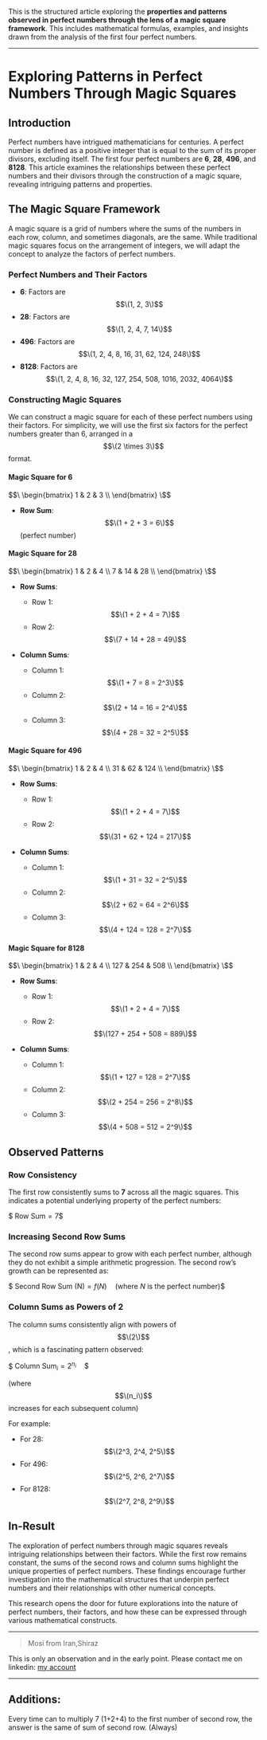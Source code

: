 This is the structured article exploring the **properties and patterns observed in perfect numbers through the lens of a magic square framework**. This includes mathematical formulas, examples, and insights drawn from the analysis of the first four perfect numbers.

---

# Exploring Patterns in Perfect Numbers Through Magic Squares

## Introduction

Perfect numbers have intrigued mathematicians for centuries. A perfect number is defined as a positive integer that is equal to the sum of its proper divisors, excluding itself. The first four perfect numbers are **6**, **28**, **496**, and **8128**. This article examines the relationships between these perfect numbers and their divisors through the construction of a magic square, revealing intriguing patterns and properties.

## The Magic Square Framework

A magic square is a grid of numbers where the sums of the numbers in each row, column, and sometimes diagonals, are the same. While traditional magic squares focus on the arrangement of integers, we will adapt the concept to analyze the factors of perfect numbers.

### Perfect Numbers and Their Factors

- **6**: Factors are $$\(1, 2, 3\)$$
- **28**: Factors are $$\(1, 2, 4, 7, 14\)$$
- **496**: Factors are $$\(1, 2, 4, 8, 16, 31, 62, 124, 248\)$$
- **8128**: Factors are $$\(1, 2, 4, 8, 16, 32, 127, 254, 508, 1016, 2032, 4064\)$$

### Constructing Magic Squares

We can construct a magic square for each of these perfect numbers using their factors. For simplicity, we will use the first six factors for the perfect numbers greater than 6, arranged in a $$\(2 \times 3\)$$ format.

#### Magic Square for 6

$$\
\begin{bmatrix}
1 & 2 & 3 \\
\end{bmatrix}
\$$

- **Row Sum**: $$\(1 + 2 + 3 = 6\)$$ (perfect number)

#### Magic Square for 28

$$\
\begin{bmatrix}
1 & 2 & 4 \\
7 & 14 & 28 \\
\end{bmatrix}
\$$

- **Row Sums**:
  - Row 1: $$\(1 + 2 + 4 = 7\)$$
  - Row 2: $$\(7 + 14 + 28 = 49\)$$

- **Column Sums**:
  - Column 1: $$\(1 + 7 = 8 = 2^3\)$$
  - Column 2: $$\(2 + 14 = 16 = 2^4\)$$
  - Column 3: $$\(4 + 28 = 32 = 2^5\)$$

#### Magic Square for 496

$$\
\begin{bmatrix}
1 & 2 & 4 \\
31 & 62 & 124 \\
\end{bmatrix}
\$$

- **Row Sums**:
  - Row 1: $$\(1 + 2 + 4 = 7\)$$
  - Row 2: $$\(31 + 62 + 124 = 217\)$$

- **Column Sums**:
  - Column 1: $$\(1 + 31 = 32 = 2^5\)$$
  - Column 2: $$\(2 + 62 = 64 = 2^6\)$$
  - Column 3: $$\(4 + 124 = 128 = 2^7\)$$

#### Magic Square for 8128

$$\
\begin{bmatrix}
1 & 2 & 4 \\
127 & 254 & 508 \\
\end{bmatrix}
\$$

- **Row Sums**:
  - Row 1: $$\(1 + 2 + 4 = 7\)$$
  - Row 2: $$\(127 + 254 + 508 = 889\)$$

- **Column Sums**:
  - Column 1: $$\(1 + 127 = 128 = 2^7\)$$
  - Column 2: $$\(2 + 254 = 256 = 2^8\)$$
  - Column 3: $$\(4 + 508 = 512 = 2^9\)$$

## Observed Patterns

### Row Consistency

The first row consistently sums to **7** across all the magic squares. This indicates a potential underlying property of the perfect numbers:

$$\
\text{Row Sum} = 7
\$$

### Increasing Second Row Sums

The second row sums appear to grow with each perfect number, although they do not exhibit a simple arithmetic progression. The second row’s growth can be represented as:

$$\
\text{Second Row Sum (N)} = f(N) \quad \text{(where \(N\) is the perfect number)}
\$$

### Column Sums as Powers of 2

The column sums consistently align with powers of $$\(2\)$$, which is a fascinating pattern observed:

<!--
$$\
\text{Column Sum}_i = 2^{n_i} \quad \text{(where \(n_i\) increases for each subsequent column)}
\$$
-->

$$\ \text{Column Sum}_i = 2^{n_i} \quad \$$

(where $$\(n_i\)$$ increases for each subsequent column)

For example:
- For 28: $$\(2^3, 2^4, 2^5\)$$
- For 496: $$\(2^5, 2^6, 2^7\)$$
- For 8128: $$\(2^7, 2^8, 2^9\)$$

## In-Result

The exploration of perfect numbers through magic squares reveals intriguing relationships between their factors. While the first row remains constant, the sums of the second rows and column sums highlight the unique properties of perfect numbers. These findings encourage further investigation into the mathematical structures that underpin perfect numbers and their relationships with other numerical concepts.

This research opens the door for future explorations into the nature of perfect numbers, their factors, and how these can be expressed through various mathematical constructs.

---

> Mosi from Iran,Shiraz

This is only an observation and in the early point. Please contact me on linkedin: [my account](https://www.linkedin.com/in/lotus-chain)

---

## Additions:
Every time can to multiply 7 (1+2+4) to the first number of second row, the answer is the same of sum of second row. (Always)

